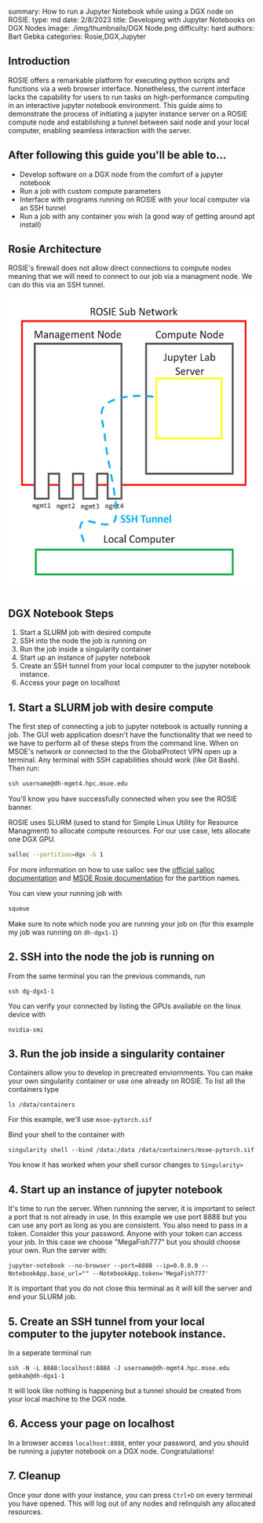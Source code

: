 summary: How to run a Jupyter Notebook while using a DGX node on ROSIE.
type: md
date: 2/8/2023
title: Developing with Jupyter Notebooks on DGX Nodes
image: ./img/thumbnails/DGX Node.png
difficulty: hard
authors: Bart Gebka
categories: Rosie,DGX,Jupyter

## Introduction

ROSIE offers a remarkable platform for executing python scripts and functions via a web browser interface. Nonetheless, the current interface lacks the capability for users to run tasks on high-performance computing in an interactive jupyter notebook environment. This guide aims to demonstrate the process of initiating a jupyter instance server on a ROSIE compute node and establishing a tunnel between said node and your local computer, enabling seamless interaction with the server.

## After following this guide you'll be able to...

- Develop software on a DGX node from the comfort of a jupyter notebook
- Run a job with custom compute parameters
- Interface with programs running on ROSIE with your local computer via an SSH tunnel
- Run a job with any container you wish (a good way of getting around apt install)

## Rosie Architecture

ROSIE's firewall does not allow direct connections to compute nodes meaning that we will need to connect to our job via a managment node. We can do this via an SSH tunnel.

<img src = './img/thumbnails/ROSIE Architecture.png' height = 600>

## DGX Notebook Steps

1. Start a SLURM job with desired compute
2. SSH into the node the job is running on
3. Run the job inside a singularity container
4. Start up an instance of jupyter notebook
5. Create an SSH tunnel from your local computer to the jupyter notebook instance.
6. Access your page on localhost

## 1. Start a SLURM job with desire compute

The first step of connecting a job to jupyter notebook is actually running a job. The GUI web application doesn't have the functionality that we need to we have to perform all of these steps from the command line. When on MSOE's network or connected to the the GlobalProtect VPN open up a terminal. Any terminal with SSH capabilities should work (like Git Bash). Then run:

```sh
ssh username@dh-mgmt4.hpc.msoe.edu
```

You'll know you have successfully connected when you see the ROSIE banner.

ROSIE uses SLURM (used to stand for Simple Linux Utility for Resource Managment) to allocate compute resources. For our use case, lets allocate one DGX GPU.

```sh
salloc --partition=dgx -G 1
```

For more information on how to use salloc see the [official salloc documentation](https://slurm.schedmd.com/salloc.html) and [MSOE Rosie documentation](https://msoe.dev/#/cli/SLURM) for the partition names.

You can view your running job with

```sh
squeue
```

Make sure to note which node you are running your job on (for this example my job was running on `dh-dgx1-1`)

## 2. SSH into the node the job is running on

From the same terminal you ran the previous commands, run

```
ssh dg-dgx1-1
```

You can verify your connected by listing the GPUs available on the linux device with

```
nvidia-smi
```

## 3. Run the job inside a singularity container

Containers allow you to develop in precreated enviornments. You can make your own singularity container or use one already on ROSIE. To list all the containers type

```
ls /data/containers
```

For this example, we'll use `msoe-pytorch.sif`

Bind your shell to the container with

```
singularity shell --bind /data:/data /data/containers/msoe-pytorch.sif
```

You know it has worked when your shell cursor changes to `Singularity>`

## 4. Start up an instance of jupyter notebook

It's time to run the server. When runnning the server, it is important to select a port that is not already in use. In this example we use port 8888 but you can use any port as long as you are consistent. You also need to pass in a token. Consider this your password. Anyone with your token can access your job. In this case we choose "MegaFish777" but you should choose your own. Run the server with:

```
jupyter-notebook --no-browser --port=8888 --ip=0.0.0.0 --NotebookApp.base_url="" --NotebookApp.token='MegaFish777'
```

It is important that you do not close this terminal as it will kill the server and end your SLURM job.

## 5. Create an SSH tunnel from your local computer to the jupyter notebook instance.

In a seperate terminal run

```
ssh -N -L 8888:localhost:8888 -J username@dh-mgmt4.hpc.msoe.edu gebkab@dh-dgx1-1
```

It will look like nothing is happening but a tunnel should be created from your local machine to the DGX node.

## 6. Access your page on localhost

In a browser access `localhost:8888`, enter your password, and you should be running a jupyter notebook on a DGX node. Congratulations!

## 7. Cleanup

Once your done with your instance, you can press `Ctrl+D` on every terminal you have opened. This will log out of any nodes and relinquish any allocated resources.
